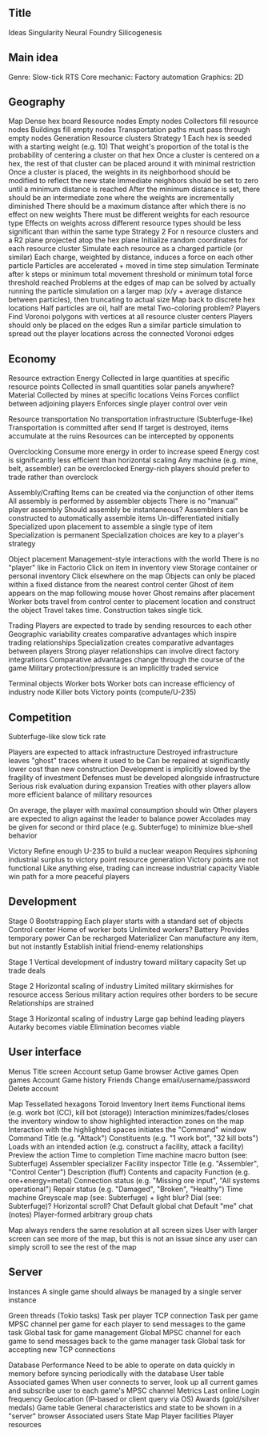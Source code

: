 ## Title

Ideas
    Singularity
    Neural Foundry
    Silicogenesis

## Main idea

Genre: Slow-tick RTS
Core mechanic: Factory automation
Graphics: 2D

## Geography

Map
    Dense hex board
    Resource nodes
    Empty nodes
        Collectors fill resource nodes
        Buildings fill empty nodes
        Transportation paths must pass through empty nodes
    Generation
        Resource clusters
            Strategy 1
                Each hex is seeded with a starting weight (e.g. 10)
                That weight's proportion of the total is the probability of centering a cluster on that hex
                Once a cluster is centered on a hex, the rest of that cluster can be placed around it with minimal restriction
                Once a cluster is placed, the weights in its neighborhood should be modified to reflect the new state
                    Immediate neighbors should be set to zero until a minimum distance is reached
                    After the minimum distance is set, there should be an intermediate zone where the weights are incrementally diminished
                    There should be a maximum distance after which there is no effect on new weights
                    There must be different weights for each resource type
                    Effects on weights across different resource types should be less significant than within the same type
            Strategy 2
                For n resource clusters and a R2 plane projected atop the hex plane
                Initialize random coordinates for each resource cluster
                Simulate each resource as a charged particle (or similar)
                    Each charge, weighted by distance, induces a force on each other particle
                    Particles are accelerated + moved in time step simulation
                    Terminate after k steps or minimum total movement threshold or minimum total force threshold reached
                    Problems at the edges of map can be solved by actually running the particle simulation on a larger map (x/y + average distance between particles), then truncating to actual size
                Map back to discrete hex locations
                Half particles are oil, half are metal
                    Two-coloring problem?
        Players
            Find Voronoi polygons with vertices at all resource cluster centers
            Players should only be placed on the edges
            Run a similar particle simulation to spread out the player locations across the connected Voronoi edges

## Economy

Resource extraction
    Energy
        Collected in large quantities at specific resource points
        Collected in small quantities solar panels anywhere?
    Material
        Collected by mines at specific locations
    Veins
        Forces conflict between adjoining players
        Enforces single player control over vein

Resource transportation
    No transportation infrastructure (Subterfuge-like)
    Transportation is committed after send
    If target is destroyed, items accumulate at the ruins
    Resources can be intercepted by opponents

Overclocking
    Consume more energy in order to increase speed
    Energy cost is significantly less efficient than horizontal scaling
    Any machine (e.g. mine, belt, assembler) can be overclocked
    Energy-rich players should prefer to trade rather than overclock

Assembly/Crafting
    Items can be created via the conjunction of other items
    All assembly is performed by assembler objects
        There is no "manual" player assembly
    Should assembly be instantaneous?
    Assemblers can be constructed to automatically assemble items
        Un-differentiated initially
        Specialized upon placement to assemble a single type of item
        Specialization is permanent
        Specialization choices are key to a player's strategy

Object placement
    Management-style interactions with the world
        There is no "player" like in Factorio
    Click on item in inventory view
        Storage container or personal inventory
    Click elsewhere on the map
        Objects can only be placed within a fixed distance from the nearest control center
        Ghost of item appears on the map following mouse hover
        Ghost remains after placement
        Worker bots travel from control center to placement location and construct the object
        Travel takes time. Construction takes single tick.

Trading
    Players are expected to trade by sending resources to each other
    Geographic variability creates comparative advantages which inspire trading relationships
    Specialization creates comparative advantages between players
    Strong player relationships can involve direct factory integrations
    Comparative advantages change through the course of the game
    Military protection/pressure is an implicitly traded service

Terminal objects
    Worker bots
        Worker bots can increase efficiency of industry node
    Killer bots
    Victory points (compute/U-235)

## Competition

Subterfuge-like slow tick rate

Players are expected to attack infrastructure
    Destroyed infrastructure leaves "ghost" traces where it used to be
        Can be repaired at significantly lower cost than new construction
    Development is implicitly slowed by the fragility of investment
        Defenses must be developed alongside infrastructure
        Serious risk evaluation during expansion
        Treaties with other players allow more efficient balance of military resources

On average, the player with maximal consumption should win
    Other players are expected to align against the leader to balance power
    Accolades may be given for second or third place (e.g. Subterfuge) to minimize blue-shell behavior

Victory
    Refine enough U-235 to build a nuclear weapon
    Requires siphoning industrial surplus to victory point resource generation
    Victory points are not functional
    Like anything else, trading can increase industrial capacity
        Viable win path for a more peaceful players

## Development

Stage 0
    Bootstrapping
    Each player starts with a standard set of objects
        Control center
            Home of worker bots
            Unlimited workers?
        Battery
            Provides temporary power
            Can be recharged
        Materializer
            Can manufacture any item, but not instantly
    Establish initial friend-enemy relationships

Stage 1
    Vertical development of industry toward military capacity
    Set up trade deals

Stage 2
    Horizontal scaling of industry
    Limited military skirmishes for resource access
    Serious military action requires other borders to be secure
    Relationships are strained

Stage 3
    Horizontal scaling of industry
    Large gap behind leading players
    Autarky becomes viable
    Elimination becomes viable

## User interface

Menus
	Title screen
	Account setup
	Game browser
		Active games
		Open games
	Account
		Game history
		Friends
		Change email/username/password
		Delete account

Map
    Tessellated hexagons
    Toroid
Inventory
    Inert items
    Functional items (e.g. work bot (CC), kill bot (storage))
        Interaction minimizes/fades/closes the inventory window to show highlighted interaction zones on the map
        Interaction with the highlighted spaces initiates the "Command" window
Command
    Title (e.g. "Attack")
    Constituents (e.g. "1 work bot", "32 kill bots")
    Loads with an intended action (e.g. construct a facility, attack a facility)
    Preview the action
        Time to completion
    Time machine macro button (see: Subterfuge)
Assembler specializer
Facility inspector
    Title (e.g. "Assembler", "Control Center")
    Description (fluff)
    Contents and capacity
    Function (e.g. ore+energy=metal)
    Connection status (e.g. "Missing ore input", "All systems operational")
    Repair status (e.g. "Damaged", "Broken", "Healthy")
Time machine
    Greyscale map (see: Subterfuge) + light blur?
    Dial (see: Subterfuge)? Horizontal scroll?
Chat
    Default global chat
    Default "me" chat (notes)
    Player-formed arbitrary group chats

Map always renders the same resolution at all screen sizes
    User with larger screen can see more of the map, but this is not an issue since any user can simply scroll to see the rest of the map

## Server

Instances
    A single game should always be managed by a single server instance

Green threads (Tokio tasks)
    Task per player TCP connection
    Task per game
        MPSC channel per game for each player to send messages to the game task
    Global task for game management
        Global MPSC channel for each game to send messages back to the game manager task
    Global task for accepting new TCP connections

Database
    Performance
        Need to be able to operate on data quickly in memory before syncing periodically with the database
    User table
        Associated games
        When user connects to server, look up all current games and subscribe user to each game's MPSC channel
        Metrics
            Last online
            Login frequency
            Geolocation (IP-based or client query via OS)
        Awards (gold/silver medals)
    Game table
        General characteristics and state to be shown in a "server" browser
        Associated users
        State
            Map
            Player facilities
            Player resources

